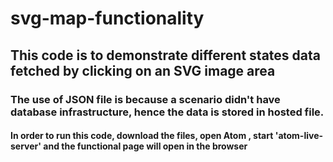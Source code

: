 # svg-map-functionality

## This code is to demonstrate different states data fetched by clicking on an SVG image area

### The use of JSON file is because a scenario didn't have database infrastructure, hence the data is stored in hosted file.

#### In order to run this code, download the files, open Atom , start 'atom-live-server' and the functional page will open in the browser

